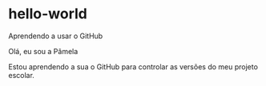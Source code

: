 # hello-world
Aprendendo a usar o GitHub

Olá, eu sou a Pâmela

Estou aprendendo a sua o GitHub para controlar as versões do meu projeto escolar.
